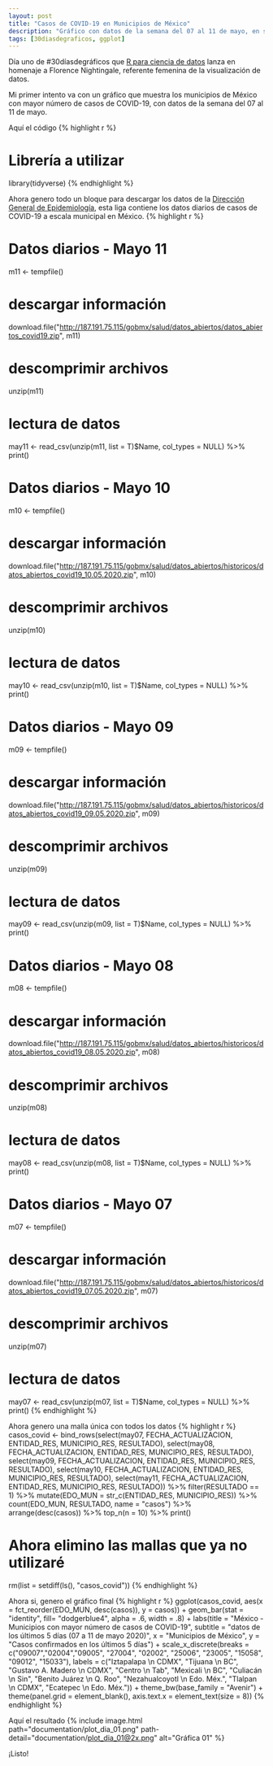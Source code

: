 ```yaml
---
layout: post
title: "Casos de COVID-19 en Municipios de México"
description: "Gráfico con datos de la semana del 07 al 11 de mayo, en seguimiento al hashtag #30díasdegráficos de Twiter"
tags: [30diasdegraficos, ggplot]
---
```


Día uno de #30díasdegráficos que [R para ciencia de datos](https://github.com/cienciadedatos/datos-de-miercoles/blob/master/30-dias-de-graficos-2020.md) lanza en homenaje a Florence Nightingale, referente femenina de la visualización de datos.

Mi primer intento va con un gráfico que muestra los municipios de México con mayor número de casos de COVID-19, con datos de la semana del 07 al 11 de mayo.

Aquí el código
{% highlight r %}
# Librería a utilizar
library(tidyverse)
{% endhighlight %}

Ahora genero todo un bloque para descargar los datos de la [Dirección General de 
Epidemiología](https://www.gob.mx/salud/documentos/datos-abiertos-bases-historicas-direccion-general-de-epidemiologia), esta liga contiene los datos diarios de casos de COVID-19 a escala municipal en México.
{% highlight r %}
# Datos diarios - Mayo 11
m11 <- tempfile()
# descargar información
download.file("http://187.191.75.115/gobmx/salud/datos_abiertos/datos_abiertos_covid19.zip", m11)
# descomprimir archivos
unzip(m11)
# lectura de datos
may11 <- read_csv(unzip(m11, list = T)$Name, col_types = NULL) %>% print()

# Datos diarios - Mayo 10
m10 <- tempfile()
# descargar información
download.file("http://187.191.75.115/gobmx/salud/datos_abiertos/historicos/datos_abiertos_covid19_10.05.2020.zip", m10)
# descomprimir archivos
unzip(m10)
# lectura de datos
may10 <- read_csv(unzip(m10, list = T)$Name, col_types = NULL) %>% print()

# Datos diarios - Mayo 09
m09 <- tempfile()
# descargar información
download.file("http://187.191.75.115/gobmx/salud/datos_abiertos/historicos/datos_abiertos_covid19_09.05.2020.zip", m09)
# descomprimir archivos
unzip(m09)
# lectura de datos
may09 <- read_csv(unzip(m09, list = T)$Name, col_types = NULL) %>% print()

# Datos diarios - Mayo 08
m08 <- tempfile()
# descargar información
download.file("http://187.191.75.115/gobmx/salud/datos_abiertos/historicos/datos_abiertos_covid19_08.05.2020.zip", m08)
# descomprimir archivos
unzip(m08)
# lectura de datos
may08 <- read_csv(unzip(m08, list = T)$Name, col_types = NULL) %>% print()

# Datos diarios - Mayo 07
m07 <- tempfile()
# descargar información
download.file("http://187.191.75.115/gobmx/salud/datos_abiertos/historicos/datos_abiertos_covid19_07.05.2020.zip", m07)
# descomprimir archivos
unzip(m07)
# lectura de datos
may07 <- read_csv(unzip(m07, list = T)$Name, col_types = NULL) %>% print()
{% endhighlight %}

Ahora genero una malla única con todos los datos
{% highlight r %}
casos_covid <- 
  bind_rows(select(may07, FECHA_ACTUALIZACION, ENTIDAD_RES, MUNICIPIO_RES, RESULTADO), 
            select(may08, FECHA_ACTUALIZACION, ENTIDAD_RES, MUNICIPIO_RES, RESULTADO), 
            select(may09, FECHA_ACTUALIZACION, ENTIDAD_RES, MUNICIPIO_RES, RESULTADO), 
            select(may10, FECHA_ACTUALIZACION, ENTIDAD_RES, MUNICIPIO_RES, RESULTADO), 
            select(may11, FECHA_ACTUALIZACION, ENTIDAD_RES, MUNICIPIO_RES, RESULTADO)) %>% 
  filter(RESULTADO == 1) %>% 
  mutate(EDO_MUN = str_c(ENTIDAD_RES, MUNICIPIO_RES)) %>% 
  count(EDO_MUN, RESULTADO, name = "casos") %>% 
  arrange(desc(casos)) %>% 
  top_n(n = 10) %>% 
  print()
     
# Ahora elimino las mallas que ya no utilizaré
rm(list = setdiff(ls(), "casos_covid"))
{% endhighlight %}

Ahora si, genero el gráfico final
{% highlight r %}
ggplot(casos_covid, aes(x = fct_reorder(EDO_MUN, desc(casos)), y = casos)) + 
  geom_bar(stat = "identity", fill= "dodgerblue4", alpha = .6, width = .8) + 
  labs(title = "México - Municipios con mayor número de casos de COVID-19", 
       subtitle = "datos de los últimos 5 días (07 a 11 de mayo 2020)", 
       x = "Municipios de México",
       y = "Casos confirmados en los últimos 5 días") + 
  scale_x_discrete(breaks = c("09007","02004","09005", "27004", "02002", 
                              "25006", "23005", "15058", "09012", "15033"), 
                   labels = c("Iztapalapa \n CDMX", "Tijuana \n BC", 
                              "Gustavo A. Madero \n CDMX", "Centro \n Tab", 
                              "Mexicali \n BC", "Culiacán \n Sin", 
                              "Benito Juárez \n Q. Roo", "Nezahualcoyotl \n Edo. Méx.", 
                              "Tlalpan \n CDMX", "Ecatepec \n Edo. Méx.")) + 
  theme_bw(base_family = "Avenir") + 
  theme(panel.grid = element_blank(), 
        axis.text.x = element_text(size = 8))
{% endhighlight %}

Aquí el resultado
{% include image.html path="documentation/plot_dia_01.png" path-detail="documentation/plot_dia_01@2x.png" alt="Gráfica 01" %}

¡Listo!
